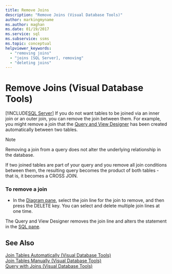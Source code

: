 ```yaml
---
title: Remove Joins
description: "Remove Joins (Visual Database Tools)"
author: markingmyname
ms.author: maghan
ms.date: 01/19/2017
ms.service: sql
ms.subservice: ssms
ms.topic: conceptual
helpviewer_keywords:
  - "removing joins"
  - "joins [SQL Server], removing"
  - "deleting joins"
---
```

# Remove Joins (Visual Database Tools)
[!INCLUDE[SQL Server](../../includes/applies-to-version/sqlserver.md)]
If you do not want tables to be joined via an inner join or an outer join, you can remove the join between them. For example, you might remove a join that the [Query and View Designer](../../ssms/visual-db-tools/query-and-view-designer-tools-visual-database-tools.md) has been created automatically between two tables.  
  
> [!NOTE]  
> Removing a join from a query does not alter the underlying relationship in the database.  
  
If two joined tables are part of your query and you remove all join conditions between them, the resulting query becomes the product of both tables - that is, it becomes a CROSS JOIN.  
  
### To remove a join  
  
-   In the [Diagram pane](../../ssms/visual-db-tools/diagram-pane-visual-database-tools.md), select the join line for the join to remove, and then press the DELETE key. You can select and delete multiple join lines at one time.  
  
The Query and View Designer removes the join line and alters the statement in the [SQL pane](../../ssms/visual-db-tools/sql-pane-visual-database-tools.md).  
  
## See Also  
[Join Tables Automatically &#40;Visual Database Tools&#41;](../../ssms/visual-db-tools/join-tables-automatically-visual-database-tools.md)  
[Join Tables Manually &#40;Visual Database Tools&#41;](../../ssms/visual-db-tools/join-tables-manually-visual-database-tools.md)  
[Query with Joins &#40;Visual Database Tools&#41;](../../ssms/visual-db-tools/query-with-joins-visual-database-tools.md)  
  
